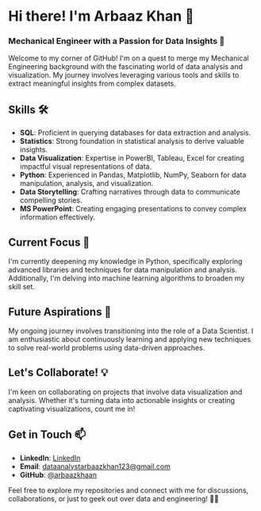 # Hi there! I'm Arbaaz Khan 👋
### Mechanical Engineer with a Passion for Data Insights 🚀

Welcome to my corner of GitHub! I'm on a quest to merge my Mechanical Engineering background with the fascinating world of data analysis and visualization. My journey involves leveraging various tools and skills to extract meaningful insights from complex datasets.

## Skills 🛠️
- **SQL**: Proficient in querying databases for data extraction and analysis.
- **Statistics**: Strong foundation in statistical analysis to derive valuable insights.
- **Data Visualization**: Expertise in PowerBI, Tableau, Excel for creating impactful visual representations of data.
- **Python**: Experienced in Pandas, Matplotlib, NumPy, Seaborn for data manipulation, analysis, and visualization.
- **Data Storytelling**: Crafting narratives through data to communicate compelling stories.
- **MS PowerPoint**: Creating engaging presentations to convey complex information effectively.

## Current Focus 🌱
I'm currently deepening my knowledge in Python, specifically exploring advanced libraries and techniques for data manipulation and analysis. Additionally, I'm delving into machine learning algorithms to broaden my skill set.

## Future Aspirations 🚀
My ongoing journey involves transitioning into the role of a Data Scientist. I am enthusiastic about continuously learning and applying new techniques to solve real-world problems using data-driven approaches.

## Let's Collaborate! 💡
I'm keen on collaborating on projects that involve data visualization and analysis. Whether it's turning data into actionable insights or creating captivating visualizations, count me in!

## Get in Touch 📫
- **LinkedIn**: [LinkedIn](https://www.linkedin.com/in/arbaaz-khan-293b412a0)
- **Email**: [dataanalystarbaazkhan123@gmail.com](mailto:dataanalystarbaazkhan123@gmail.com)
- **GitHub**: [@arbaazkhaan](https://github.com/arbaazkhaan)

Feel free to explore my repositories and connect with me for discussions, collaborations, or just to geek out over data and engineering! 🚀✨

